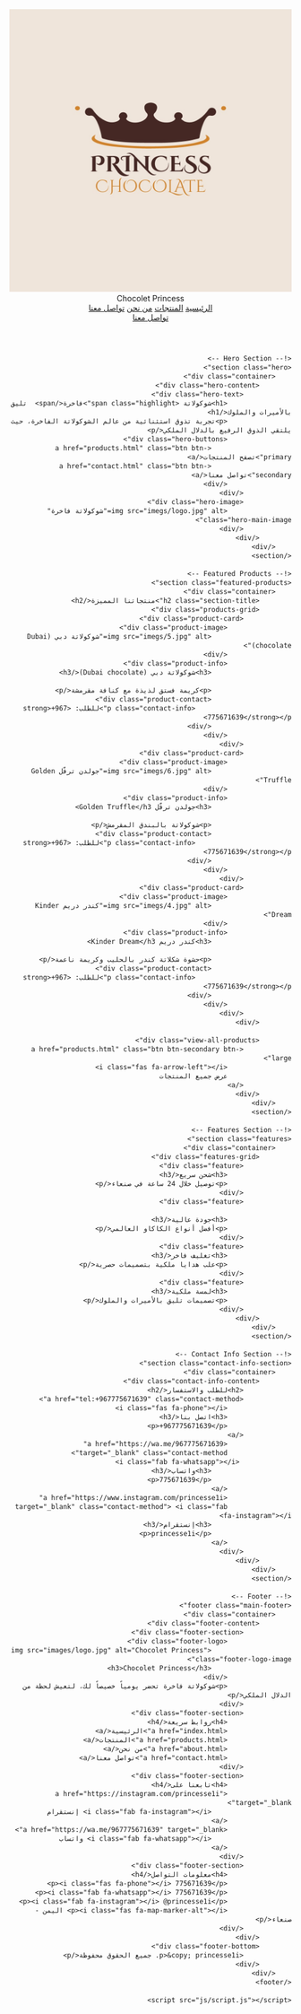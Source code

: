 <!DOCTYPE html>
<html lang="ar" dir="rtl">
<head>
    <meta charset="UTF-8">
    <meta name="viewport" content="width=device-width, initial-scale=1.0">
    <title>Chocolet Princess - الصفحة الرئيسية</title>
    <link rel="stylesheet" href="https://cdnjs.cloudflare.com/ajax/libs/font-awesome/6.4.0/css/all.min.css">
    <link rel="stylesheet" href="css/style.css">
</head>
<body>
    <!-- Header -->
    <header class="main-header">
        <div class="container">
            <div class="header-content">
                <div class="logo">
                    <img src="imegs/logo.jpg" alt="CPrincesshocolet " class="logo-image">
                    <span>Chocolet Princess</span>
                </div>
                <nav class="main-nav">
                    <a href="index.html" class="nav-link active">الرئيسية</a>
                    <a href="products.html" class="nav-link">المنتجات</a>
                    <a href="about.html" class="nav-link">من نحن</a>
                    <a href="contact.html" class="nav-link">تواصل معنا</a>
                </nav>
                <div class="header-actions">
                    <a href="https://instagram.com/princesse1i" class="instagram-link" target="_blank">
                        <i class="fab fa-instagram"></i>
                    </a>
                    <a href="https://wa.me/967775671639" class="whatsapp-link" target="_blank">
                        <i class="fab fa-whatsapp"></i>
                        تواصل معنا
                    </a>
                </div>
            </div>
        </div>
    </header>

    <!-- Hero Section -->
    <section class="hero">
        <div class="container">
            <div class="hero-content">
                <div class="hero-text">
                    <h1>شوكولاتة <span class="highlight">فاخرة</span>  تليق بالأميرات والملوك</h1>
                    <p>تجربة تذوق استثنائية من عالم الشوكولاتة الفاخرة، حيث يلتقي الذوق الرفيع بالدلال الملكي</p>
                    <div class="hero-buttons">
                        <a href="products.html" class="btn btn-primary">تصفح المنتجات</a>
                        <a href="contact.html" class="btn btn-secondary">تواصل معنا</a>
                    </div>
                </div>
                <div class="hero-image">
                    <img src="imegs/logo.jpg" alt="شوكولاتة فاخرة" class="hero-main-image">
                </div>
            </div>
        </div>
    </section>

    <!-- Featured Products -->
    <section class="featured-products">
        <div class="container">
            <h2 class="section-title">منتجاتنا المميزة</h2>
            <div class="products-grid">
                <div class="product-card">
                    <div class="product-image">
                        <img src="imegs/5.jpg" alt="شوكولاتة دبي (Dubai chocolate)">
                    </div>
                    <div class="product-info">
                        <h3>شوكولاتة دبي (Dubai chocolate)</h3>
                        
                        <p>كريمة فستق لذيذة مع كنافة مقرمشة</p>
                        <div class="product-contact">
                            <p class="contact-info">للطلب: <strong>+967 775671639</strong></p>
                        </div>
                    </div>
                </div>
                <div class="product-card">
                    <div class="product-image">
                        <img src="imegs/6.jpg" alt="جولدن ترفّل Golden Truffle">
                    </div>
                    <div class="product-info">
                        <h3>جولدن ترفّل Golden Truffle</h3>
                        
                        <p>شوكولاتة بالبندق المقرمش</p>
                        <div class="product-contact">
                            <p class="contact-info">للطلب: <strong>+967 775671639</strong></p>
                        </div>
                    </div>
                </div>
                <div class="product-card">
                    <div class="product-image">
                        <img src="imegs/4.jpg" alt="كندر دريم Kinder Dream">
                    </div>
                    <div class="product-info">
                        <h3>كندر دريم Kinder Dream</h3>
                        
                        <p>حشوة شكلاتة كندر بالحليب وكريمة ناعمة</p>
                        <div class="product-contact">
                            <p class="contact-info">للطلب: <strong>+967 775671639</strong></p>
                        </div>
                    </div>
                </div>
            </div>
            
            <div class="view-all-products">
                <a href="products.html" class="btn btn-secondary btn-large">
                    <i class="fas fa-arrow-left"></i>
                    عرض جميع المنتجات
                </a>
            </div>
        </div>
    </section>

    <!-- Features Section -->
    <section class="features">
        <div class="container">
            <div class="features-grid">
                <div class="feature">
                    <h3>شحن سريع</h3>
                    <p>توصيل خلال 24 ساعة في صنعاء</p>
                </div>
                <div class="feature">
                  
                    <h3>جودة عالية</h3>
                    <p>أفضل أنواع الكاكاو العالمي</p>
                </div>
                <div class="feature">
                    <h3>تغليف فاخر</h3>
                    <p>علب هدايا ملكية بتصميمات حصرية</p>
                </div>
                <div class="feature">
                    <h3>لمسة ملكية</h3>
                    <p>تصميمات تليق بالأميرات والملوك</p>
                </div>
            </div>
        </div>
    </section>

    <!-- Contact Info Section -->
    <section class="contact-info-section">
        <div class="container">
            <div class="contact-info-content">
                <h2>للطلب والاستفسار</h2>
                <a href="tel:+967775671639" class="contact-method">
                    <i class="fas fa-phone"></i>
                    <h3>اتصل بنا</h3>
                    <p>+967775671639</p>
                </a>
                    <a href="https://wa.me/967775671639"
                    target="_blank" class="contact-method">
                 <i class="fab fa-whatsapp"></i>
                        <h3>واتساب</h3>
                        <p>775671639</p>
                    </a>
                    <a href="https://www.instagram.com/princesse1i"
                    target="_blank" class="contact-method"> <i class="fab fa-instagram"></i>
                        <h3>إنستقرام</h3>
                        <p>princesse1i</p>
                    </a>
                </div>
            </div>
        </div>
    </section>

    <!-- Footer -->
    <footer class="main-footer">
        <div class="container">
            <div class="footer-content">
                <div class="footer-section">
                    <div class="footer-logo">
                        <img src="images/logo.jpg" alt="Chocolet Princess" class="footer-logo-image">
                        <h3>Chocolet Princess</h3>
                    </div>
                    <p>شوكولاتة فاخرة تحضر يومياً خصيصاً لك، لتعيش لحظة من الدلال الملكي</p>
                </div>
                <div class="footer-section">
                    <h4>روابط سريعة</h4>
                    <a href="index.html">الرئيسية</a>
                    <a href="products.html">المنتجات</a>
                    <a href="about.html">من نحن</a>
                    <a href="contact.html">تواصل معنا</a>
                </div>
                <div class="footer-section">
                    <h4>تابعنا على</h4>
                    <a href="https://instagram.com/princesse1i" target="_blank">
                        <i class="fab fa-instagram"></i> إنستقرام
                    </a>
                    <a href="https://wa.me/967775671639" target="_blank">
                        <i class="fab fa-whatsapp"></i> واتساب
                    </a>
                </div>
                <div class="footer-section">
                    <h4>معلومات التواصل</h4>
                    <p><i class="fas fa-phone"></i> 775671639</p>
                    <p><i class="fab fa-whatsapp"></i> 775671639</p>
                    <p><i class="fab fa-instagram"></i> @princesse1i</p>
                    <p><i class="fas fa-map-marker-alt"></i> اليمن - صنعاء</p>
                </div>
            </div>
            <div class="footer-bottom">
                <p>&copy; princesse1i. جميع الحقوق محفوظة</p>
            </div>
        </div>
    </footer>

    <script src="js/script.js"></script>
</body>
</html>
